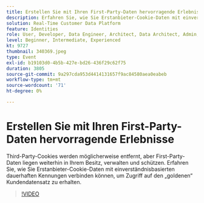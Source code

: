 ```yaml
---
title: Erstellen Sie mit Ihren First-Party-Daten hervorragende Erlebnisse
description: Erfahren Sie, wie Sie Erstanbieter-Cookie-Daten mit einverständnisbasierten dauerhaften Kennungen verbinden können, um Zugriff auf den goldenen Kundendatensatz zu erhalten.
solution: Real-Time Customer Data Platform
feature: Identities
role: User, Developer, Data Engineer, Architect, Data Architect, Admin, Leader
level: Beginner, Intermediate, Experienced
kt: 9727
thumbnail: 340369.jpeg
type: Event
exl-id: b19103d0-4b5b-427e-bd26-436f29c62f75
duration: 3805
source-git-commit: 9a297cda953d4414131657f9ac84580aea0eabeb
workflow-type: tm+mt
source-wordcount: '71'
ht-degree: 0%

---
```


# Erstellen Sie mit Ihren First-Party-Daten hervorragende Erlebnisse

Third-Party-Cookies werden möglicherweise entfernt, aber First-Party-Daten liegen weiterhin in Ihrem Besitz, verwalten und schützen. Erfahren Sie, wie Sie Erstanbieter-Cookie-Daten mit einverständnisbasierten dauerhaften Kennungen verbinden können, um Zugriff auf den „goldenen“ Kundendatensatz zu erhalten.

>[!VIDEO](https://video.tv.adobe.com/v/340369/?quality=12&learn=on)
